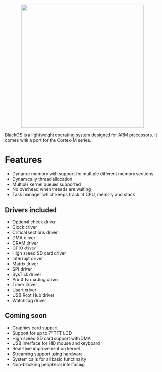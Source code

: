 <p align="center">
  <img width="400" src="https://github.com/bjornbrodtkorb/BlackOS/blob/master/BlackOS%20Graphics/feather.png">
</p>

BlackOS is a lightweight operating system designed for ARM processors. It comes with a port for the Cortex-M series.

# Features

- Dynamic memory with support for multiple different memory sections
- Dynamically thread allocation
- Multiple kernel queues supported
- No overhead when threads are waiting
- Task manager which keeps track of CPU, memory and stack

## Drivers included 

- Optional check driver
- Clock driver
- Critical sections driver
- DMA driver
- DRAM driver
- GPIO driver
- High speed SD card driver
- Interrupt driver
- Matrix driver
- SPI driver
- SysTick driver
- Printf formatting driver
- Timer driver
- Usart driver
- USB Root Hub driver
- Watchdog driver

## Coming soon

- Graphics card support
- Support for up to 7" TFT LCD
- High speed SD card support with DMA
- USB interface for HID mouse and keyboard
- Real-time improvement on kernel
- Streaming support using hardware
- System calls for all basic functinality
- Non-blocking peripheral interfacing
